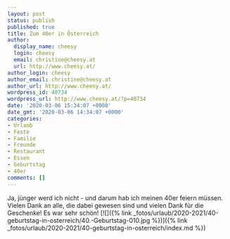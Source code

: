 ```yaml
---
layout: post
status: publish
published: true
title: Zum 40er in Österreich
author:
  display_name: cheesy
  login: cheesy
  email: christine@cheesy.at
  url: http://www.cheesy.at/
author_login: cheesy
author_email: christine@cheesy.at
author_url: http://www.cheesy.at/
wordpress_id: 40734
wordpress_url: http://www.cheesy.at/?p=40734
date: '2020-03-06 15:34:07 +0000'
date_gmt: '2020-03-06 14:34:07 +0000'
categories:
- Urlaub
- Feste
- Familie
- Freunde
- Restaurant
- Essen
- Geburtstag
- 40er
comments: []
---
```

Ja, jünger werd ich nicht - und darum hab ich meinen 40er feiern müssen. Vielen Dank an alle, die dabei gewesen sind und vielen Dank für die Geschenke! Es war sehr schön!
[![]({% link _fotos/urlaub/2020-2021/40-geburtstag-in-osterreich/40.-Geburtstag-010.jpg %})]({% link _fotos/urlaub/2020-2021/40-geburtstag-in-osterreich/index.md %})
